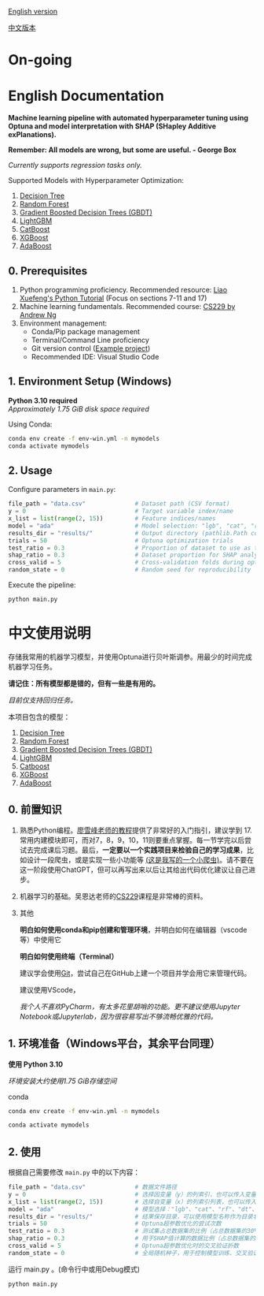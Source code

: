 [English version](#English-Documentation)

[中文版本](#中文使用说明)


# On-going

# English Documentation

**Machine learning pipeline with automated hyperparameter tuning using Optuna and model interpretation with SHAP (SHapley Additive exPlanations).**

**Remember: All models are wrong, but some are useful. - George Box**

*Currently supports regression tasks only.*

Supported Models with Hyperparameter Optimization:

1. [Decision Tree](https://scikit-learn.org/stable/modules/generated/sklearn.tree.DecisionTreeRegressor.html)
2. [Random Forest](https://scikit-learn.org/stable/modules/generated/sklearn.ensemble.RandomForestRegressor.html)
3. [Gradient Boosted Decision Trees (GBDT)](https://scikit-learn.org/stable/modules/generated/sklearn.ensemble.GradientBoostingRegressor.html)
4. [LightGBM](https://lightgbm.readthedocs.io/en/latest/pythonapi/lightgbm.LGBMRegressor.html)
5. [CatBoost](https://catboost.ai/en/docs/concepts/python-reference_catboostregressor)
6. [XGBoost](https://xgboost.readthedocs.io/en/latest/python/python_api.html)
7. [AdaBoost](https://scikit-learn.org/stable/modules/generated/sklearn.ensemble.AdaBoostRegressor.html)

## 0. Prerequisites

1. Python programming proficiency. Recommended resource: [Liao Xuefeng's Python Tutorial](https://liaoxuefeng.com/books/python/introduction/index.html) (Focus on sections 7-11 and 17)
2. Machine learning fundamentals. Recommended course: [CS229 by Andrew Ng](https://www.bilibili.com/video/BV1JE411w7Ub)
3. Environment management:
   - Conda/Pip package management
   - Terminal/Command Line proficiency
   - Git version control ([Example project](https://github.com/gtzjh/learngit))
   - Recommended IDE: Visual Studio Code

## 1. Environment Setup (Windows)

**Python 3.10 required**  
*Approximately 1.75 GiB disk space required*

Using Conda:
```bash
conda env create -f env-win.yml -n mymodels
conda activate mymodels
```

## 2. Usage

Configure parameters in `main.py`:

```python
file_path = "data.csv"              # Dataset path (CSV format)
y = 0                               # Target variable index/name
x_list = list(range(2, 15))         # Feature indices/names
model = "ada"                       # Model selection: "lgb", "cat", "rf", "dt", "gbdt", "xgb", "ada"
results_dir = "results/"            # Output directory (pathlib.Path compatible)
trials = 50                         # Optuna optimization trials
test_ratio = 0.3                    # Proportion of dataset to use as test set
shap_ratio = 0.3                    # Dataset proportion for SHAP analysis
cross_valid = 5                     # Cross-validation folds during optimization
random_state = 0                    # Random seed for reproducibility
```

Execute the pipeline:
```bash
python main.py
```



# 中文使用说明

存储我常用的机器学习模型，并使用Optuna进行贝叶斯调参。用最少的时间完成机器学习任务。

**请记住：所有模型都是错的，但有一些是有用的。**

*目前仅支持回归任务。*

本项目包含的模型：

1. [Decision Tree](https://scikit-learn.org/stable/modules/generated/sklearn.tree.DecisionTreeRegressor.html)
2. [Random Forest](https://scikit-learn.org/stable/modules/generated/sklearn.ensemble.RandomForestRegressor.html)
3. [Gradient Boosted Decision Trees (GBDT)](https://scikit-learn.org/stable/modules/generated/sklearn.ensemble.GradientBoostingRegressor.html)
4. [LightGBM](https://lightgbm.readthedocs.io/en/latest/pythonapi/lightgbm.LGBMRegressor.html)
5. [Catboost](https://catboost.ai/en/docs/concepts/python-reference_catboostregressor)
6. [XGBoost](https://xgboost.readthedocs.io/en/latest/python/python_api.html)
7. [AdaBoost](https://scikit-learn.org/stable/modules/generated/sklearn.ensemble.AdaBoostRegressor.html)
## 0. 前置知识

1. 熟悉Python编程。[廖雪峰老师的教程](https://liaoxuefeng.com/books/python/introduction/index.html)提供了非常好的入门指引，建议学到 17.常用内建模块即可，而对7，8，9，10，11则要重点掌握。每一节学完以后尝试去完成课后习题。最后，**一定要以一个实践项目来检验自己的学习成果**，比如设计一段爬虫，或是实现一些小功能等 [(这是我写的一个小爬虫)](https://github.com/gtzjh/WundergroundSpider)。请不要在这一阶段使用ChatGPT，但可以再写出来以后让其给出代码优化建议让自己进步。

2. 机器学习的基础。吴恩达老师的[CS229](https://www.bilibili.com/video/BV1JE411w7Ub)课程是非常棒的资料。

3. 其他

    **明白如何使用conda和pip创建和管理环境**，并明白如何在编辑器（vscode等）中使用它

    **明白如何使用终端（Terminal）**

    建议学会使用[Git](https://github.com/gtzjh/learngit)，尝试自己在GitHub上建一个项目并学会用它来管理代码。

    建议使用VScode，

    *我个人不喜欢PyCharm，有太多花里胡哨的功能。更不建议使用Jupyter Notebook或Jupyterlab，因为很容易写出不够流畅优雅的代码。*



## 1. 环境准备（Windows平台，其余平台同理）

**使用 Python 3.10**

*环境安装大约使用1.75 GiB存储空间*

conda

```bash
conda env create -f env-win.yml -n mymodels
```

```bash
conda activate mymodels
```

## 2. 使用

根据自己需要修改 `main.py` 中的以下内容：

```python
file_path = "data.csv"              # 数据文件路径
y = 0                               # 选择因变量（y）的列索引，也可以传入变量名字符串
x_list = list(range(2, 15))         # 选择自变量（x）的列索引列表，也可以传入变量名字符串列表
model = "ada"                       # 模型选择："lgb"、"cat"、"rf"、"dt"、"gbdt"、"xgb"、"ada"
results_dir = "results/"            # 结果保存目录，可以使用模型名称作为目录名，也可以传入pathlib对象
trials = 50                         # Optuna超参数优化的尝试次数
test_ratio = 0.3                    # 测试集占总数据集的比例（占总数据集的30%）
shap_ratio = 0.3                    # 用于SHAP值计算的数据比例（占总数据集的30%）
cross_valid = 5                     # Optuna超参数优化时的交叉验证折数
random_state = 0                    # 全局随机种子，用于控制模型训练、交叉验证和测试的随机性
```

运行 main.py 。(命令行中或用Debug模式)

```bash
python main.py
```